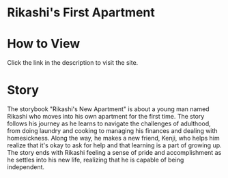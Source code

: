 # Rikashi's First Apartment

# How to View
Click the link in the description to visit the site.

# Story
The storybook "Rikashi's New Apartment" is about a young man named Rikashi who moves into his own apartment for the first time. The story follows his journey as he learns to navigate the challenges of adulthood, from doing laundry and cooking to managing his finances and dealing with homesickness. Along the way, he makes a new friend, Kenji, who helps him realize that it's okay to ask for help and that learning is a part of growing up. The story ends with Rikashi feeling a sense of pride and accomplishment as he settles into his new life, realizing that he is capable of being independent.
